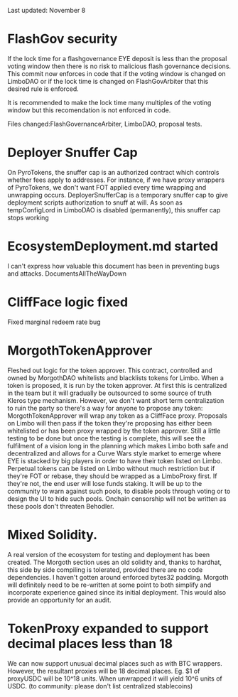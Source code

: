Last updated: November 8
# FlashGov security
If the lock time for a flashgovernance EYE deposit is less than the proposal voting window then there is no risk to malicious flash governance decisions. This commit now enforces in code that if the voting window is changed on LimboDAO or if the lock time is changed on FlashGovArbiter that this desired rule is enforced.

It is recommended to make the lock time many multiples of the voting window but this recomendation is not enforced in code.

Files changed:FlashGovernanceArbiter, LimboDAO, proposal tests.

# Deployer Snuffer Cap
On PyroTokens, the snuffer cap is an authorized contract which controls whether fees apply to addresses. For instance, if we have proxy wrappers of PyroTokens, we don't want FOT applied every time wrapping and unwrapping occurs. DeployerSnufferCap is a temporary snuffer cap to give deployment scripts authorization to snuff at will. As soon as tempConfigLord in LimboDAO is disabled (permanently), this snuffer cap stops working

# EcosystemDeployment.md started
I can't express how valuable this document has been in preventing bugs and attacks. DocumentsAllTheWayDown

# CliffFace logic fixed
Fixed marginal redeem rate bug

# MorgothTokenApprover
Fleshed out logic for the token approver. This contract, controlled and owned by MorgothDAO whitelists and blacklists tokens for Limbo. When a token is proposed, it is run by the token approver. At first this is centralized in the team but it will gradually be outsourced to some source of truth Kleros type mechanism. However, we don't want short term centralization to ruin the party so there's a way for anyone to propose any token:
MorgothTokenApprover will wrap any token as a CliffFace proxy. Proposals on Limbo will then pass if the token they're proposing has either been whitelisted or has been proxy wrapped by the token approver.
Still a little testing to be done but once the testing is complete, this will see the fulfilment of a vision long in the planning which makes Limbo both safe and decentralized and allows for a Curve Wars style market to emerge where EYE is stacked by big players in order to have their token listed on Limbo.
Perpetual tokens can be listed on Limbo without much restriction but if they're FOT or rebase, they should be wrapped as a LimboProxy first. If they're not, the end user will lose funds staking. It will be up to the community to warn against such pools, to disable pools through voting or to design the UI to hide such pools. Onchain censorship will not be written as these pools don't threaten Behodler.

# Mixed Solidity.
A real version of the ecosystem for testing and deployment has been created. The Morgoth section uses an old solidity and, thanks to hardhat, this side by side compiling is tolerated, provided there are no code dependencies. I haven't gotten around enforced bytes32 padding. Morgoth will definitely need to be re-written at some point to both simplify and incorporate experience gained since its initial deployment. This would also provide an opportunity for an audit.

# TokenProxy expanded to support decimal places less than 18
We can now support unusual decimal places such as with BTC wrappers. However, the resultant proxies will be 18 decimal places. Eg. $1 of proxyUSDC will be 10^18 units. When unwrapped it will yield 10^6 units of USDC. (to community: please don't list centralized stablecoins)